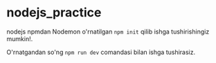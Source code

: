 # nodejs_practice

nodejs npmdan  Nodemon o'rnatilgan `npm init` qilib ishga tushirishingiz mumkin!. 

O'rnatgandan so'ng `npm run dev` comandasi bilan ishga tushirasiz.

